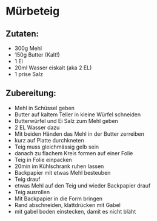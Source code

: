 Mürbeteig
==================================

Zutaten:
---------------
 * 300g Mehl
 * 150g Butter (Kalt!)
 * 1 Ei
 * 20ml Wasser eiskalt (aka 2 EL)
 * 1 prise Salz


Zubereitung:
--------------

 * Mehl in Schüssel geben 
 * Butter auf kaltem Teller in kleine Würfel schneiden
 * Butterwürfel und Ei Salz zum Mehl geben
 * 2 EL Wasser dazu
 * Mit beiden Händen das Mehl in der Butter zerreiben
 * kurz auf Platte durchkneten
 * Teig muss gleichmässig gelb sein
 * danach zu flachem Kreis formen auf einer Folie
 * Teig in Folie einpacken
 * 20min im Kühlschrank ruhen lassen
 * Backpapier mit etwas Mehl besteuben
 * Teig drauf
 * etwas Mehl auf den Teig und wieder Backpapier drauf
 * Teig ausrollen
 * Mit Backpapier in die Form bringen
 * Rand abschneiden, klattdrücken mit Gabel
 * mit gabel boden einstecken, damit es nicht bläht

